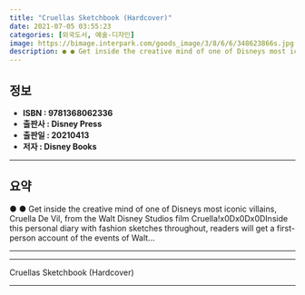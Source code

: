 ```yaml
---
title: "Cruellas Sketchbook (Hardcover)"
date: 2021-07-05 03:55:23
categories: [외국도서, 예술-디자인]
image: https://bimage.interpark.com/goods_image/3/8/6/6/348623866s.jpg
description: ● ● Get inside the creative mind of one of Disneys most iconic villains, Cruella De Vil, from the Walt Disney Studios film Cruella!x0Dx0Dx0DInside this person
---
```


## **정보**

- **ISBN : 9781368062336**
- **출판사 : Disney Press**
- **출판일 : 20210413**
- **저자 : Disney Books**

------



## **요약**

●  ●  Get inside the creative mind of one of Disneys most iconic villains, Cruella De Vil, from the Walt Disney Studios film Cruella!x0Dx0Dx0DInside this personal diary with fashion sketches throughout, readers will get a first-person account of the events of Walt... 

------



------


Cruellas Sketchbook (Hardcover) 

------


